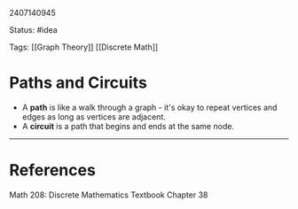 2407140945

Status: #idea

Tags: [[Graph Theory]] [[Discrete Math]]

# Paths and Circuits

- A **path** is like a walk through a graph - it's okay to repeat vertices and edges as long as vertices are adjacent. 
- A **circuit** is a path that begins and ends at the same node. 



---
# References
Math 208: Discrete Mathematics Textbook Chapter 38 
